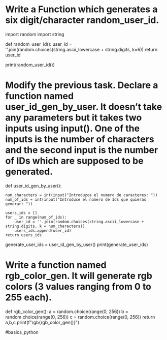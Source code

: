  # Write a Function which generates a six digit/character random_user_id.

import random
import string

def random_user_id():
    user_id = ''.join(random.choices(string.ascii_lowercase + string.digits, k=6))
    return user_id

print(random_user_id())

# Modify the previous task. Declare a function named user_id_gen_by_user. It doesn’t take any parameters but it takes two inputs using input(). One of the inputs is the number of characters and the second input is the number of IDs which are supposed to be generated.

def user_id_gen_by_user():
    
    num_characters = int(input("Introduzca el numero de caracteres: "))
    num_of_ids = int(input("Introduce el número de Ids que quieras generar: "))
    
    users_ids = []
    for _ in range(num_of_ids):
        user_id = ''.join(random.choices(string.ascii_lowercase + string.digits, k = num_characters))
        users_ids.append(user_id)
    return users_ids

generate_user_ids = user_id_gen_by_user()
print(generate_user_ids)


# Write a function named rgb_color_gen. It will generate rgb colors (3 values ranging from 0 to 255 each).


def rgb_color_gen():
    a = random.choice(range(0, 256))
    b = random.choice(range(0, 256))
    c = random.choice(range(0, 256))
    return a,b,c
print(f"rgb{rgb_color_gen()}")


#basics_python
